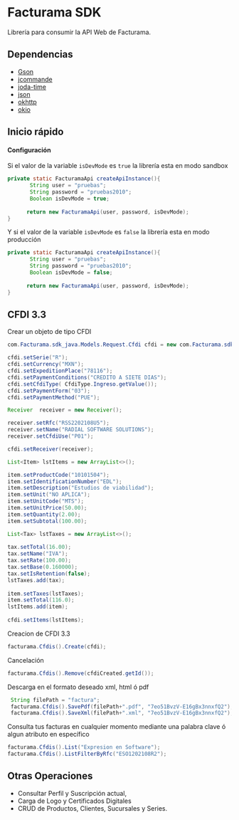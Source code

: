# Facturama SDK
Librería para consumir la API Web de Facturama.

## Dependencias 
* [Gson](https://mvnrepository.com/artifact/com.google.code.gson/gson/2.8.2)
* [jcommande](https://mvnrepository.com/artifact/com.beust/jcommander/1.72)
* [joda-time](https://mvnrepository.com/artifact/joda-time/joda-time/2.9.9)
* [json](https://mvnrepository.com/artifact/org.json/json/20180130)
* [okhttp](https://mvnrepository.com/artifact/com.squareup.okhttp/okhttp/2.7.5)
* [okio](https://mvnrepository.com/artifact/com.squareup.okio/okio/1.6.0)

## Inicio rápido

#### Configuración  #####
Si el valor de la variable  ```isDevMode``` es ```true``` la librería esta en modo sandbox
 ```java
 private static FacturamaApi createApiInstance(){
        String user = "pruebas";
        String password = "pruebas2010";
        Boolean isDevMode = true;
        
       return new FacturamaApi(user, password, isDevMode);
 }
```
Y si el valor de la variable  ```isDevMode``` es ```false``` la librería esta en modo producción
 ```java
 private static FacturamaApi createApiInstance(){
        String user = "pruebas";
        String password = "pruebas2010";
        Boolean isDevMode = false;
        
       return new FacturamaApi(user, password, isDevMode);
 }
```
## CFDI 3.3
Crear un objeto de tipo CFDI
 ```java
 com.Facturama.sdk_java.Models.Request.Cfdi cfdi = new com.Facturama.sdk_java.Models.Request.Cfdi();
 
 cfdi.setSerie("R");
 cfdi.setCurrency("MXN");
 cfdi.setExpeditionPlace("78116");
 cfdi.setPaymentConditions("CREDITO A SIETE DIAS");
 cfdi.setCfdiType( CfdiType.Ingreso.getValue());
 cfdi.setPaymentForm("03");
 cfdi.setPaymentMethod("PUE");
 
 Receiver  receiver = new Receiver();
 
 receiver.setRfc("RSS2202108U5");
 receiver.setName("RADIAL SOFTWARE SOLUTIONS");
 receiver.setCfdiUse("P01");
 
 cfdi.setReceiver(receiver);
 
 List<Item> lstItems = new ArrayList<>();
 
 item.setProductCode("10101504");
 item.setIdentificationNumber("EDL");
 item.setDescription("Estudios de viabilidad");
 item.setUnit("NO APLICA");
 item.setUnitCode("MTS");
 item.setUnitPrice(50.00);
 item.setQuantity(2.00);
 item.setSubtotal(100.00);
 
 List<Tax> lstTaxes = new ArrayList<>();
   
 tax.setTotal(16.00);
 tax.setName("IVA");
 tax.setRate(100.00);
 tax.setBase(0.160000);
 tax.setIsRetention(false);
 lstTaxes.add(tax);
     
 item.setTaxes(lstTaxes);
 item.setTotal(116.0);
 lstItems.add(item); 
     
 cfdi.setItems(lstItems);
 
```
Creacion de CFDI 3.3
 ```java
facturama.Cfdis().Create(cfdi);
```
Cancelación 
 ```java
 facturama.Cfdis().Remove(cfdiCreated.getId());
```
Descarga en el formato deseado xml, html ó pdf
 ```java
  String filePath = "factura";
  facturama.Cfdis().SavePdf(filePath+".pdf", "7eo51BvzV-E16gBx3nnxfQ2");
  facturama.Cfdis().SaveXml(filePath+".xml", "7eo51BvzV-E16gBx3nnxfQ2");
```
Consulta tus facturas en cualquier momento mediante una palabra clave ó algun atributo en específico
```.java
facturama.Cfdis().List("Expresion en Software");
facturama.Cfdis().ListFilterByRfc("ESO1202108R2");
```
## Otras Operaciones
* Consultar Perfil y Suscripción actual,
* Carga de Logo y Certificados Digitales
* CRUD de Productos, Clientes, Sucursales y Series.
